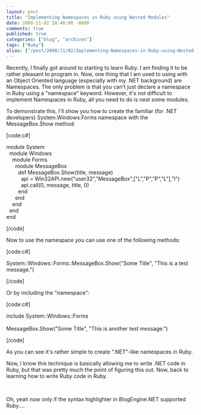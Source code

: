 ```yaml
---
layout: post
title: "Implementing Namespaces in Ruby using Nested Modules"
date: 2008-11-02 18:48:00 -0600
comments: true
published: true
categories: ["blog", "archives"]
tags: ["Ruby"]
alias: ["/post/2008/11/02/Implementing-Namespaces-in-Ruby-using-Nested-Modules", "/post/2008/11/02/implementing-namespaces-in-ruby-using-nested-modules"]
---
```

<!-- more -->
<p>
Recently, I finally got around to starting to learn Ruby. I am finding it to be rather pleasant to program in. Now, one thing that I am used to using with an Object Oriented language (especially with my .NET background) are Namespaces. The only problem is that you can&#39;t just declare a namespace in Ruby using a &quot;namespace&quot; keyword. However, it&#39;s not difficult to implement Namespaces in Ruby, all you need to do is nest some modules.
</p>
<p>
To demonstrate this, I&#39;ll show you how to create the familiar (for .NET developers) System.Windows.Forms namespace with the MessageBox.Show method:
</p>
<p>
[code:c#]
</p>
<p>
module System<br />
&nbsp; module Windows<br />
&nbsp;&nbsp;&nbsp; module Forms<br />
&nbsp;&nbsp;&nbsp;&nbsp;&nbsp; module MessageBox<br />
&nbsp;&nbsp;&nbsp;&nbsp;&nbsp;&nbsp;&nbsp; def MessageBox.Show(title, message)<br />
&nbsp;&nbsp;&nbsp;&nbsp;&nbsp;&nbsp;&nbsp;&nbsp;&nbsp; api = Win32API.new(&quot;user32&quot;,&quot;MessageBox&quot;,[&quot;L&quot;,&quot;P&quot;,&quot;P&quot;,&quot;L&quot;],&quot;I&quot;)<br />
&nbsp;&nbsp;&nbsp;&nbsp;&nbsp;&nbsp;&nbsp;&nbsp;&nbsp; api.call(0, message, title, 0)<br />
&nbsp;&nbsp;&nbsp;&nbsp;&nbsp;&nbsp;&nbsp; end<br />
&nbsp;&nbsp;&nbsp;&nbsp;&nbsp; end<br />
&nbsp;&nbsp;&nbsp; end<br />
&nbsp; end<br />
end 
</p>
<p>
[/code]
</p>
<p>
Now to use the namespace you can use one of the following methods:
</p>
<p>
[code:c#]
</p>
<p>
System::Windows::Forms::MessageBox.Show(&quot;Some Title&quot;, &quot;This is a test message.&quot;) 
</p>
<p>
[/code] 
</p>
<p>
Or by including the &quot;namespace&quot;:
</p>
<p>
[code:c#]
</p>
<p>
include System::Windows::Forms<br />
<br />
MessageBox.Show(&quot;Some Title&quot;, &quot;This is another test message.&quot;)
</p>
<p>
[/code]
</p>
<p>
As you can see it&#39;s rather simple to create &quot;.NET&quot;-like namespaces in Ruby.
</p>
<p>
Now, I know this technique is basically allowing me to write .NET code in Ruby, but that was pretty much the point of figuring this out. Now, back to learning how to write Ruby code in Ruby.
</p>
<p>
&nbsp;
</p>
<p>
Oh, yeah now only if the syntax highlighter in BlogEngine.NET supported Ruby.... 
</p>
